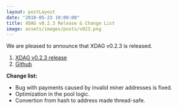 ```yaml
---
layout: postLayout
date: "2018-05-23 10:00:00"
title: XDAG v0.2.3 Release & Change List
image: assets/images/posts/v023.png
---
```


We are pleased to announce that XDAG v0.2.3 is released.

1. [XDAG v0.2.3 release](https://github.com/XDagger/xdag/releases/tag/0.2.3)
2. [Github](https://github.com/XDagger/xdag)

**Change list:**

- Bug with payments caused by invalid miner addresses is fixed.
- Optimization in the pool logic.
- Convertion from hash to address made thread-safe.